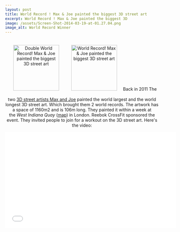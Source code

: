 ```yaml
---
layout: post
title: World Record ! Max & Joe painted the biggest 3D street art
excerpt: World Record ! Max & Joe painted the biggest 3D
image: /assets/Screen-Shot-2014-03-19-at-01.27.04.png
image_alt: World Record Winner
---
```


<p style="text-align: center;"><a href="http://blog.thibaultjanbeyer.com/wp-content/uploads/2014/04/Screen-Shot-2014-03-19-at-01.27.04.png"><img class="alignright wp-image-301 size-thumbnail" style="margin: 20px;" src="{{ site.baseurl }}/assets/Screen-Shot-2014-03-19-at-01.27.04-150x150.png" alt="Double World Record! Max &amp; Joe painted the biggest 3D street art" width="150" height="150" /></a><img class="alignleft wp-image-300 size-thumbnail" style="margin: 20px;" src="{{ site.baseurl }}/assets/Screen-Shot-2014-03-19-at-01.26.13-150x150.png" alt="World Record! Max &amp; Joe painted the biggest 3D street art" width="150" height="150" />Back in 2011 The two <a href="http://3djoeandmax.com/">3D street artists Max and Joe</a> painted the world largest and the world longest 3D street art. Which brought them 2 world records. The artwork has a space of 1160m2 and is 106m long. They painted it within a week at the <i>West Indiana Quay </i>(<a href="http://maps.google.de/maps?q=West+India+Quay+London&amp;hl=de&amp;ll=51.507307,-0.021983&amp;spn=0.001696,0.004823&amp;sll=51.508863,-0.021479&amp;sspn=0.006784,0.01929&amp;vpsrc=6&amp;gl=de&amp;hnear=West+India+Quay&amp;t=h&amp;z=18">map</a>) in London. Reebok CrossFit sponsored the event. They invited people to join for a workout on the 3D street art. Here's the video:</p>
<div class="elastic-video">
<p style="text-align: center;"><iframe width="560" height="315" src="//www.youtube.com/embed/GwNeukAmxJw" frameborder="0" allowfullscreen="allowfullscreen"></iframe></p>
</div>
